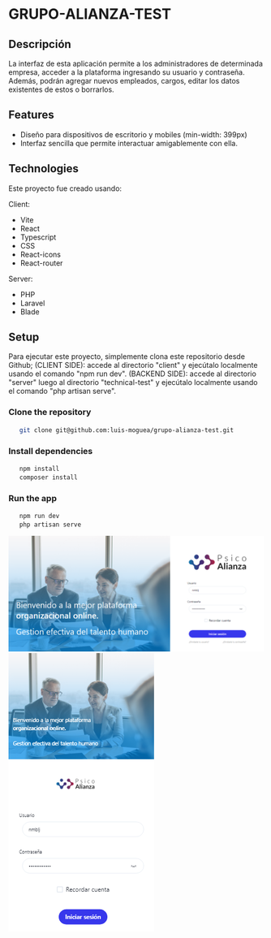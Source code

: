 # GRUPO-ALIANZA-TEST


## Descripción

La interfaz de esta aplicación permite a los administradores de determinada empresa, acceder a la plataforma ingresando su usuario y contraseña. 
Además, podrán agregar nuevos empleados, cargos, editar los datos existentes de estos o borrarlos.

## Features

- Diseño para dispositivos de escritorio y mobiles (min-width: 399px)
- Interfaz sencilla que permite interactuar amigablemente con ella.

## Technologies

Este proyecto fue creado usando:

Client:

- Vite
- React
- Typescript
- CSS
- React-icons
- React-router

Server:
- PHP
- Laravel
- Blade

## Setup

Para ejecutar este proyecto, simplemente clona este repositorio desde Github; (CLIENT SIDE): accede al directorio "client" y ejecútalo localmente usando el comando "npm run dev". 
(BACKEND SIDE): accede al directorio "server" luego al directorio "technical-test" y ejecútalo localmente usando el comando "php artisan serve".

### Clone the repository

```bash
   git clone git@github.com:luis-moguea/grupo-alianza-test.git
```

### Install dependencies

```bash
   npm install
   composer install 
```

### Run the app

```bash
   npm run dev
   php artisan serve 
```

![Desktop view](https://github.com/luis-moguea/grupo-alianza-test/blob/main/client/src/assets/GA-desk-view.png?raw=true)
![Mobile view](https://github.com/luis-moguea/grupo-alianza-test/blob/main/client/src/assets/GA-mobile-view.png?raw=true)


